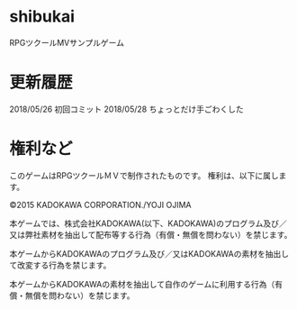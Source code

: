# shibukai
RPGツクールMVサンプルゲーム

# 更新履歴
2018/05/26 初回コミット
2018/05/28 ちょっとだけ手ごわくした

# 権利など

このゲームはRPGツクールＭＶで制作されたものです。
権利は、以下に属します。

©2015 KADOKAWA CORPORATION./YOJI OJIMA

本ゲームでは、株式会社KADOKAWA(以下、KADOKAWA)のプログラム及び／又は弊社素材を抽出して配布等する行為（有償・無償を問わない）を禁じます。

本ゲームからKADOKAWAのプログラム及び／又はKADOKAWAの素材を抽出して改変する行為を禁じます。

本ゲームからKADOKAWAの素材を抽出して自作のゲームに利用する行為（有償・無償を問わない）を禁じます。
